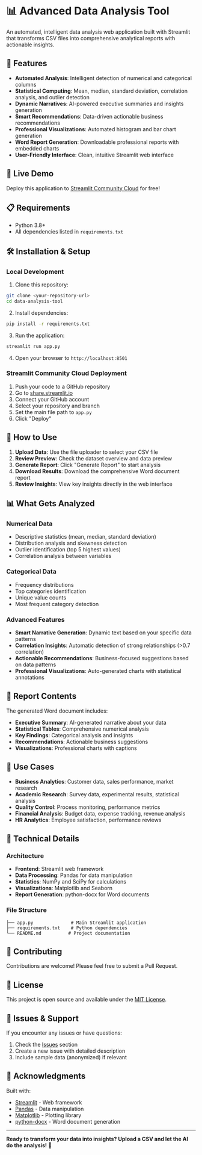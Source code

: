 # 📊 Advanced Data Analysis Tool

An automated, intelligent data analysis web application built with Streamlit that transforms CSV files into comprehensive analytical reports with actionable insights.

## 🌟 Features

- **Automated Analysis**: Intelligent detection of numerical and categorical columns
- **Statistical Computing**: Mean, median, standard deviation, correlation analysis, and outlier detection
- **Dynamic Narratives**: AI-powered executive summaries and insights generation
- **Smart Recommendations**: Data-driven actionable business recommendations
- **Professional Visualizations**: Automated histogram and bar chart generation
- **Word Report Generation**: Downloadable professional reports with embedded charts
- **User-Friendly Interface**: Clean, intuitive Streamlit web interface

## 🚀 Live Demo

Deploy this application to [Streamlit Community Cloud](https://streamlit.io/cloud) for free!

## 📋 Requirements

- Python 3.8+
- All dependencies listed in `requirements.txt`

## 🛠️ Installation & Setup

### Local Development

1. Clone this repository:
```bash
git clone <your-repository-url>
cd data-analysis-tool
```

2. Install dependencies:
```bash
pip install -r requirements.txt
```

3. Run the application:
```bash
streamlit run app.py
```

4. Open your browser to `http://localhost:8501`

### Streamlit Community Cloud Deployment

1. Push your code to a GitHub repository
2. Go to [share.streamlit.io](https://share.streamlit.io)
3. Connect your GitHub account
4. Select your repository and branch
5. Set the main file path to `app.py`
6. Click "Deploy"

## 📖 How to Use

1. **Upload Data**: Use the file uploader to select your CSV file
2. **Review Preview**: Check the dataset overview and data preview
3. **Generate Report**: Click "Generate Report" to start analysis
4. **Download Results**: Download the comprehensive Word document report
5. **Review Insights**: View key insights directly in the web interface

## 📊 What Gets Analyzed

### Numerical Data
- Descriptive statistics (mean, median, standard deviation)
- Distribution analysis and skewness detection
- Outlier identification (top 5 highest values)
- Correlation analysis between variables

### Categorical Data
- Frequency distributions
- Top categories identification
- Unique value counts
- Most frequent category detection

### Advanced Features
- **Smart Narrative Generation**: Dynamic text based on your specific data patterns
- **Correlation Insights**: Automatic detection of strong relationships (>0.7 correlation)
- **Actionable Recommendations**: Business-focused suggestions based on data patterns
- **Professional Visualizations**: Auto-generated charts with statistical annotations

## 📄 Report Contents

The generated Word document includes:
- **Executive Summary**: AI-generated narrative about your data
- **Statistical Tables**: Comprehensive numerical analysis
- **Key Findings**: Categorical analysis and insights
- **Recommendations**: Actionable business suggestions
- **Visualizations**: Professional charts with captions

## 🎯 Use Cases

- **Business Analytics**: Customer data, sales performance, market research
- **Academic Research**: Survey data, experimental results, statistical analysis
- **Quality Control**: Process monitoring, performance metrics
- **Financial Analysis**: Budget data, expense tracking, revenue analysis
- **HR Analytics**: Employee satisfaction, performance reviews

## 🔧 Technical Details

### Architecture
- **Frontend**: Streamlit web framework
- **Data Processing**: Pandas for data manipulation
- **Statistics**: NumPy and SciPy for calculations
- **Visualizations**: Matplotlib and Seaborn
- **Report Generation**: python-docx for Word documents

### File Structure
```
├── app.py              # Main Streamlit application
├── requirements.txt    # Python dependencies
└── README.md          # Project documentation
```

## 🤝 Contributing

Contributions are welcome! Please feel free to submit a Pull Request.

## 📝 License

This project is open source and available under the [MIT License](LICENSE).

## 🐛 Issues & Support

If you encounter any issues or have questions:
1. Check the [Issues](../../issues) section
2. Create a new issue with detailed description
3. Include sample data (anonymized) if relevant

## 🌟 Acknowledgments

Built with:
- [Streamlit](https://streamlit.io/) - Web framework
- [Pandas](https://pandas.pydata.org/) - Data manipulation
- [Matplotlib](https://matplotlib.org/) - Plotting library
- [python-docx](https://python-docx.readthedocs.io/) - Word document generation

---

**Ready to transform your data into insights? Upload a CSV and let the AI do the analysis!** 🚀

